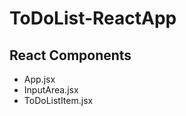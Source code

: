 # ToDoList-ReactApp


##  React Components
<ul>
<li>App.jsx</li>
<li>InputArea.jsx</li>
<li>ToDoListItem.jsx</li>
</ul>
